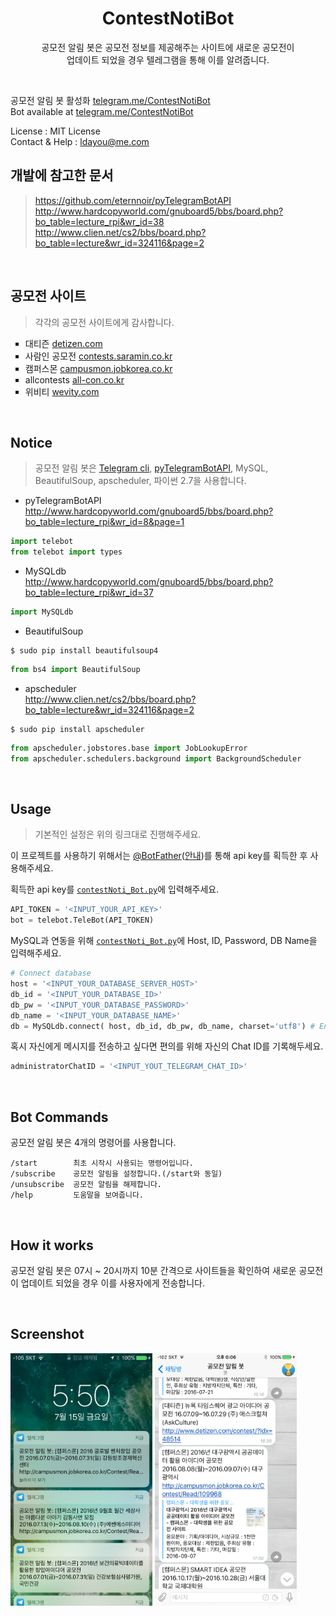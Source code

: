 <h1 align=center>ContestNotiBot</h1>
<p align=center>공모전 알림 봇은 공모전 정보를 제공해주는 사이트에 새로운 공모전이<br>업데이트 되었을 경우 텔레그램을 통해 이를 알려줍니다.</p>
<br>


공모전 알림 봇 활성화 <a href="https://telegram.me/ContestNotiBot">telegram.me/ContestNotiBot</a><br>
Bot available at <a href="https://telegram.me/ContestNotiBot">telegram.me/ContestNotiBot</a>

License : MIT License<br>
Contact & Help : ldayou@me.com<br>


## 개발에 참고한 문서
><a href="https://github.com/eternnoir/pyTelegramBotAPI">https://github.com/eternnoir/pyTelegramBotAPI</a><br>
><a href="http://www.hardcopyworld.com/gnuboard5/bbs/board.php?bo_table=lecture_rpi&wr_id=38">http://www.hardcopyworld.com/gnuboard5/bbs/board.php?bo_table=lecture_rpi&wr_id=38</a><br>
><a href="http://www.clien.net/cs2/bbs/board.php?bo_table=lecture&wr_id=324116&page=2">http://www.clien.net/cs2/bbs/board.php?bo_table=lecture&wr_id=324116&page=2</a>

<br>

## 공모전 사이트
>각각의 공모전 사이트에게 감사합니다.

<ul type=square>
  <li>대티즌 <a href="http://www.detizen.com/">detizen.com</a><br>
  <li>사람인 공모전 <a href="http://contests.saramin.co.kr/">contests.saramin.co.kr</a><br>
  <li>캠퍼스몬 <a href="http://campusmon.jobkorea.co.kr/">campusmon.jobkorea.co.kr</a><br>
  <li>allcontests <a href="http://all-con.co.kr/">all-con.co.kr</a><br>
  <li>위비티 <a href="http://www.wevity.com/">wevity.com</a><br>
</ul>

<br>

## Notice
>공모전 알림 봇은 <a href="https://core.telegram.org/bots/api">Telegram cli</a>, <a href="https://github.com/eternnoir/pyTelegramBotAPI">pyTelegramBotAPI</a>, MySQL, BeautifulSoup, apscheduler, 파이썬 2.7을 사용합니다.<br>

* pyTelegramBotAPI<br>
<a href="http://www.hardcopyworld.com/gnuboard5/bbs/board.php?bo_table=lecture_rpi&wr_id=8&page=1">http://www.hardcopyworld.com/gnuboard5/bbs/board.php?bo_table=lecture_rpi&wr_id=8&page=1</a>
```python
import telebot
from telebot import types
```

* MySQLdb<br>
<a href="http://www.hardcopyworld.com/gnuboard5/bbs/board.php?bo_table=lecture_rpi&wr_id=37">http://www.hardcopyworld.com/gnuboard5/bbs/board.php?bo_table=lecture_rpi&wr_id=37</a>
```python
import MySQLdb
```

* BeautifulSoup<br>
```
$ sudo pip install beautifulsoup4
```
```python
from bs4 import BeautifulSoup
```

* apscheduler<br>
<a href="http://www.clien.net/cs2/bbs/board.php?bo_table=lecture&wr_id=324116&page=2">http://www.clien.net/cs2/bbs/board.php?bo_table=lecture&wr_id=324116&page=2</a>
```
$ sudo pip install apscheduler
```
```python
from apscheduler.jobstores.base import JobLookupError
from apscheduler.schedulers.background import BackgroundScheduler
```


<br>

## Usage
>기본적인 설정은 위의 링크대로 진행해주세요.<br>

이 프로젝트를 사용하기 위해서는 <a href="https://telegram.me/botfather">@BotFather</a>(<a href="https://core.telegram.org/bots#3-how-do-i-create-a-bot">안내</a>)를 통해 api key를 획득한 후 사용해주세요.

획득한 api key를 <a href="https://github.com/pooi/ContestNotiBot/blob/master/contestNoti_Bot.py">`contestNoti_Bot.py`</a>에 입력해주세요.
```python
API_TOKEN = '<INPUT_YOUR_API_KEY>'
bot = telebot.TeleBot(API_TOKEN)
```

MySQL과 연동을 위해 <a href="https://github.com/pooi/ContestNotiBot/blob/master/contestNoti_Bot.py">`contestNoti_Bot.py`</a>에 Host, ID, Password, DB Name을 입력해주세요.
```python
# Connect database
host = '<INPUT_YOUR_DATABASE_SERVER_HOST>'
db_id = '<INPUT_YOUR_DATABASE_ID>'
db_pw = '<INPUT_YOUR_DATABASE_PASSWORD>'
db_name = '<INPUT_YOUR_DATABASE_NAME>'
db = MySQLdb.connect( host, db_id, db_pw, db_name, charset='utf8') # Encoding utf-8
```

혹시 자신에게 메시지를 전송하고 싶다면 편의를 위해 자신의 Chat ID를 기록해두세요.
```python
administratorChatID = '<INPUT_YOUT_TELEGRAM_CHAT_ID>'
```

<br>

## Bot Commands
공모전 알림 봇은 4개의 명령어를 사용합니다.
```
/start        최초 시작시 사용되는 명령어입니다.
/subscribe    공모전 알림을 설정합니다.(/start와 동일)
/unsubscribe  공모전 알림을 해제합니다.
/help         도움말을 보여줍니다.
```

<br>

## How it works
공모전 알림 봇은 07시 ~ 20시까지 10분 간격으로 사이트들을 확인하여 새로운 공모전이 업데이트 되었을 경우 이를 사용자에게 전송합니다.

<br>

## Screenshot
<img src="https://github.com/pooi/ContestNotiBot/blob/master/Screenshot/IMG_1446.PNG" width=45%>
<img src="https://github.com/pooi/ContestNotiBot/blob/master/Screenshot/IMG_1448.PNG" width=45%><br>
